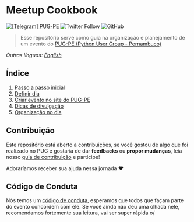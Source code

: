 # Meetup Cookbook
[![\[Telegram\] PUG-PE](https://img.shields.io/badge/telegram-pugpe-blue.svg?style=flat-square)](https://t.me/pugpe)
![Twitter Follow](https://img.shields.io/twitter/follow/pugpe?style=social)
![GitHub](https://img.shields.io/github/license/pugpe/meetup-cookbook)

>Esse repositório serve como guia na organização e planejamento de um evento do [PUG-PE (Python User Group - Pernambuco)](http://pycon.pug.pe)

*Outras línguas: [English](README.en.md)*

## Índice
 1. [Passo a passo inicial](languages/portuguese/arquivos/PASSO-A-PASSO.md)
 2. [Definir dia](languages/portuguese/arquivos/DEFINIR-DIA.md)
 3. [Criar evento no site do PUG-PE](languages/portuguese/arquivos/EVENTOS-PUG.md)
 4. [Dicas de divulgação](languages/portuguese/arquivos/DIVULGACAO.md)
 5. [Organização no dia](languages/portuguese/arquivos/ORGANIZACAO-DIA.md)

## Contribuição

Este repositório está aberto a contribuições, se você gostou de algo que foi realizado no PUG e gostaria de dar **feedbacks** ou **propor mudanças**, leia nosso [guia de contribuição](languages/portuguese/CONTRIBUTING.md) e participe!

Adoraríamos receber sua ajuda nessa jornada :heart:

## Código de Conduta

Nós temos um [código de conduta](https://python.org.br/cdc/), esperamos que todos que façam parte do evento concordem com ele. Se você ainda não deu uma olhada nele, recomendamos fortemente sua leitura, vai ser super rápida o/
